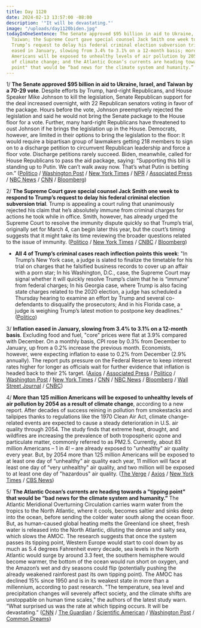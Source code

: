 ```yaml
---
title: Day 1120
date: 2024-02-13 13:57:00 -08:00
description: '"It will be devastating."'
image: "/uploads/day1120biden.jpg"
todayInOneSentence: The Senate approved $95 billion in aid to Ukraine, Israel, and
  Taiwan; the Supreme Court gave special counsel Jack Smith one week to respond to
  Trump’s request to delay his federal criminal election subversion trial; inflation
  eased in January, slowing from 3.4% to 3.1% on a 12-month basis; more than 125 million
  Americans will be exposed to unhealthy levels of air pollution by 2054 as a result
  of climate change; and the Atlantic Ocean’s currents are heading towards a "tipping
  point" that would be “bad news for the climate system and humanity.”
---
```


1/ **The Senate approved $95 billion in aid to Ukraine, Israel, and Taiwan by a 70-29 vote**. Despite efforts by Trump, hard-right Republicans, and House Speaker Mike Johnson to kill the legislation, Senate Republican support for the deal increased overnight, with 22 Republican senators voting in favor of the package. Hours before the vote, Johnson preemptively rejected the legislation and said he would not bring the Senate package to the House floor for a vote. Further, many hard-right Republicans have threatened to oust Johnson if he brings the legislation up in the House. Democrats, however, are limited in their options to bring the legislation to the floor: It would require a bipartisan group of lawmakers getting 218 members to sign on to a discharge petition to circumvent Republican leadership and force a floor vote. Discharge petitions rarely succeed. Biden, meanwhile, called for House Republicans to pass the aid package, saying: “Supporting this bill is standing up to Putin. We can’t walk away now. That’s what Putin is betting on.” ([Politico](https://www.politico.com/news/2024/02/13/senate-aid-package-ukraine-israel-taiwan-00141135) / [Washington Post](https://www.washingtonpost.com/politics/2024/02/12/house-ukraine-johnson-senate/) / [New York Times](https://www.nytimes.com/2024/02/13/us/politics/congress-discharge-petition-ukraine.html) / [NPR](https://www.npr.org/2024/02/13/1231036049/senate-advances-military-aid-to-ukraine-israel-and-taiwan) / [Associated Press](https://apnews.com/article/ukraine-aid-congress-senate-5fdcf8cb1964681dcce0f4fe7b9a0f86) / [NBC News](https://www.nbcnews.com/politics/congress/senate-passes-aid-package-ukraine-israel-future-uncertain-house-rcna138502) / [CNN](https://www.cnn.com/2024/02/12/politics/senate-foreign-aid-bill-ukraine/index.html) / [Bloomberg](https://www.bloomberg.com/news/articles/2024-02-13/ukraine-aid-crashes-headlong-into-us-house-standoff-over-border?srnd=politics-vp&sref=MIBMEEoj))

2/ **The Supreme Court gave special counsel Jack Smith one week to respond to Trump’s request to delay his federal criminal election subversion trial**. Trump is appealing a court ruling that unanimously rejected his claim that he’s absolutely immune from criminal charges for actions he took while in office. Smith, however, has already urged the Supreme Court to resolve the immunity dispute quickly so that Trump’s trial, originally set for March 4, can begin later this year, but the court’s timing suggests that it might take its time reviewing the broader questions related to the issue of immunity. ([Politico](https://www.politico.com/news/2024/02/13/chief-justice-gives-jack-smith-one-week-to-respond-to-trumps-bid-to-stave-off-trial-00141163) / [New York Times](https://www.nytimes.com/2024/02/13/us/politics/supreme-court-trump-immunity-case.html) / [CNBC](https://www.cnbc.com/2024/02/13/supreme-court-tells-trump-prosecutor-to-answer-immunity-challenge.html) / [Bloomberg](https://www.bloomberg.com/news/articles/2024-02-13/supreme-court-seeks-smith-response-to-trump-bid-for-trial-delay?srnd=politics-vp&sref=MIBMEEoj))

* **All 4 of Trump’s criminal cases reach inflection points this week**: "In Trump’s New York case, a judge is slated to finalize the timetable for his trial on charges that he falsified business records to cover up an affair with a porn star; In his Washington, D.C., case, the Supreme Court may signal whether it will quickly resolve Trump’s claim that he is “immune” from federal charges; In his Georgia case, where Trump is also facing state charges related to the 2020 election, a judge has scheduled a Thursday hearing to examine an effort by Trump and several co-defendants to disqualify the prosecutors; And in his Florida case, a judge is weighing Trump’s latest motion to postpone key deadlines." ([Politico](https://www.politico.com/news/2024/02/13/trumps-criminal-cases-reach-inflection-points-this-week-00141079))

3/ **Inflation eased in January, slowing from 3.4% to 3.1% on a 12-month basis**. Excluding food and fuel, "core" prices were flat at 3.9% compared with December. On a monthly basis, CPI rose by 0.3% from December to January, up from a 0.2% increase the previous month. Economists, however, were expecting inflation to ease to 0.2% from December (2.9% annually). The report puts pressure on the Federal Reserve to keep interest rates higher for longer as officials wait for further evidence that inflation is headed back to their 2% target. ([Axios](https://www.axios.com/2024/02/13/inflation-cpi-january) / [Associated Press](https://apnews.com/article/inflation-prices-rates-economy-biden-federal-reserve-539b662f32a3cea4a514407ae4389174) / [Politico](https://www.politico.com/news/2024/02/13/inflation-biden-cpi-00141140) / [Washington Post](https://www.washingtonpost.com/business/2024/02/13/inflation-cpi-january/) / [New York Times](https://www.nytimes.com/2024/02/13/business/cpi-inflation-january.html) / [CNN](https://www.cnn.com/2024/02/13/economy/cpi-consumer-price-index-inflation-january/index.html) / [NBC News](https://www.nbcnews.com/business/economy/inflation-january-2024-how-the-economy-is-doing-now-rcna138402) / [Bloomberg](https://www.bloomberg.com/news/articles/2024-02-13/us-core-cpi-rises-most-in-eight-months-as-inflation-persists?sref=MIBMEEoj) / [Wall Street Journal](https://www.wsj.com/economy/consumers/what-to-watch-in-the-cpi-report-will-inflation-fall-below-3-ffc5859a) / [CNBC](https://www.cnbc.com/2024/02/13/cpi-inflation-january-2024-consumer-prices-rose-0point3percent-in-january-more-than-expected-as-the-annual-rate-moved-to-3point1percent.html))

4/ **More than 125 million Americans will be exposed to unhealthy levels of air pollution by 2054 as a result of climate change**, according to a new report. After decades of success reining in pollution from smokestacks and tailpipes thanks to regulations like the 1970 Clean Air Act, climate change-related events are expected to cause a steady deterioration in U.S. air quality through 2054. The study finds that extreme heat, drought, and wildfires are increasing the prevalence of both tropospheric ozone and particulate matter, commonly referred to as PM2.5. Currently, about 83 million Americans – 1 in 4! – are already exposed to "unhealthy" air quality every year. But, by 2054 more than 125 million Americans will be exposed to at least one day of “unhealthy” air quality each year, 11 million will face at least one day of “very unhealthy" air quality, and two million will be exposed to at least one day of "hazardous" air quality. ([The Verge](https://www.theverge.com/2024/2/12/24066572/air-pollution-quality-climate-change-wildfire-smoke-smog) / [Axios](https://www.axios.com/2024/02/12/air-quality-climate-change-penalty) / [New York Times](https://www.nytimes.com/2024/02/12/climate/wildfire-smoke-health.html) / [CBS News](https://www.cbsnews.com/news/climate-change-air-quality-unhealthy-wildfires-first-street/))

5/ **The Atlantic Ocean’s currents are heading towards a "tipping point" that would be “bad news for the climate system and humanity.”** The Atlantic Meridional Overturning Circulation carries warm water from the tropics to the North Atlantic, where it cools, becomes saltier and sinks deep into the ocean, before sending the colder water south along the ocean floor. But, as human-caused global heating melts the Greenland ice sheet, fresh water is released into the North Atlantic, diluting the dense and salty sea, which slows the AMOC. The research suggests that once the system passes its tipping point, Western Europe would start to cool down by as much as 5.4 degrees Fahrenheit every decade, sea levels in the North Atlantic would surge by around 3.3 feet, the southern hemisphere would become warmer, the bottom of the ocean would run short on oxygen, and the Amazon’s wet and dry seasons could flip (potentially pushing the already weakened rainforest past its own tipping point). The AMOC has declined 15% since 1950 and is in its weakest state in more than a millennium, according to past research. "The temperature, sea level and precipitation changes will severely affect society, and the climate shifts are unstoppable on human time scales," the authors of the latest study warn. “What surprised us was the rate at which tipping occurs. It will be devastating.” ([CNN](https://www.cnn.com/2024/02/09/climate/atlantic-circulation-collapse-weather-climate?cid=ios_app) / [The Guardian](https://www.theguardian.com/environment/2024/feb/09/atlantic-ocean-circulation-nearing-devastating-tipping-point-study-finds) / [Scientific American](https://www.scientificamerican.com/article/if-the-atlantic-ocean-loses-circulation-what-happens-next/) / [Washington Post](https://www.washingtonpost.com/climate-environment/2024/02/09/atlantic-ocean-amoc-climate-change/) / [Common Dreams](https://www.commondreams.org/news/amoc-current-collapse-2667230243))